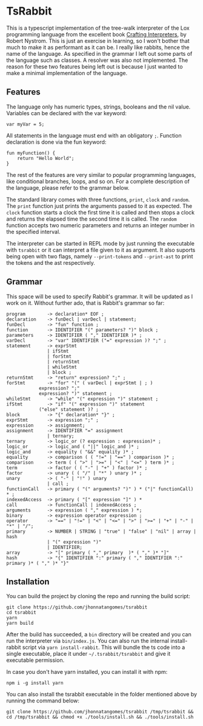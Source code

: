 # TsRabbit

This is a typescript implementation of the tree-walk interpreter of the Lox programming language from the excellent book [Crafting Interpreters], by Robert Nystrom. This is just an exercise in learning, so I won't bother that much to make it as performant as it can be. I really like rabbits, hence the name of the language. As specified in the grammar I left out some parts of the language such as classes. A resolver was also not implemented. The reason for these two features being left out is because I just wanted to make a minimal implementation of the language.

[crafting interpreters]: https://craftinginterpreters.com/

## Features

The language only has numeric types, strings, booleans and the nil value. Variables can be declared with the var keyword:

```
var myVar = 5;
```

All statements in the language must end with an obligatory `;`. Function declaration is done via the fun keyword:

```
fun myFunction() {
    return "Hello World";
}
```

The rest of the features are very similar to popular programming languages, like conditional branches, loops, and so on. For a complete description of the language, please refer to the grammar below.

The standard library comes with three functions, `print`, `clock` and `random`. The `print` function just prints the arguments passed to it as expected. The `clock` function starts a clock the first time it is called and then stops a clock and returns the elapsed time the second time it is called. The `random` function accepts two numeric parameters and returns an integer number in the specified interval.

The interpreter can be started in REPL mode by just running the executable with `tsrabbit` or it can interpret a file given to it as argument. It also suports being open with two flags, namely `--print-tokens` and `--print-ast` to print the tokens and the ast respectively.

## Grammar

This space will be used to specify Rabbit's grammar. It will be updated as I work on it. Without further ado, that is Rabbit's grammar so far:

```
program        -> declaration* EOF ;
declaration    -> funDecl | varDecl | statement;
funDecl        -> "fun" function ;
function       -> IDENTIFIER "(" parameters? ")" block ;
parameters     -> IDENTIFIER ( "," IDENTIFIER )* ;
varDecl        -> "var" IDENTIFIER ("=" expression )? ";" ;
statement      -> exprStmt
               | ifStmt
               | forStmt
               | returnStmt
               | whileStmt
               | block ;
returnStmt     -> "return" expression? ";" ;
forStmt        -> "for" "(" ( varDecl | exprStmt | ; )
            expression? ";"
            expression? ")" statement ;
whileStmt      -> "while" "(" expression ")" statement ;
ifStmt         -> "if" "(" expression ")" statement
            ("else" statement )? ;
block          -> "{" declaration* "}" ;
exprStmt       -> expression ";" ;
expression     -> assignment;
assignment     -> IDENTIFIER "=" assignment
               | ternary;
ternary        -> logic_or (? expression : expression)* ;
logic_or       -> logic_and ( "||" logic_and )* ;
logic_and      -> equality ( "&&" equality )* ;
equality       -> comparison ( ( "!=" | "==" ) comparison )* ;
comparison     -> term ( ( ">" | ">=" | "<" | "<=" ) term )* ;
term           -> factor ( ( "-" | "+" ) factor )* ;
factor         -> unary ( ( "/" | "*" ) unary )* ;
unary          -> ( "-" | "!" ) unary
               | call ;
functionCall   -> primary ( "(" arguments? ")" ) * ("|" functionCall) * ;
indexedAccess  -> primary ( "[" expression "]" ) *
call           -> functionCall | indexedAccess ;
arguments      -> expression ( "," expression ) *;
binary         -> expression operator expression ;
operator       -> "==" | "!=" | "<" | "<=" | ">" | ">=" | "+" | "-" | "*" | "/";
primary        -> NUMBER | STRING | "true" | "false" | "nil" | array | hash
               | "(" expression ")"
               | IDENTIFIER;
array          -> "[" primary ( "," primary  )* ( "," )* "]"
hash           -> "{" IDENTIFIER ":" primary ( "," IDENTIFIER ":" primary )* ( "," )* "}"
```

## Installation

You can build the project by cloning the repo and running the build script:

```
git clone https://github.com/jhonnatangomes/tsrabbit
cd tsrabbit
yarn
yarn build
```

After the build has succeeded, a `bin` directory will be created and you can run the interpreter via `bin/index.js`. You can also run the internal install-rabbit script via `yarn install-rabbit`. This will bundle the ts code into a single executable, place it under `~/.tsrabbit/tsrabbit` and give it executable permission.

In case you don't have yarn installed, you can install it with npm:

```
npm i -g install yarn
```

You can also install the tsrabbit executable in the folder mentioned above by running the command below:

```
git clone https://github.com/jhonnatangomes/tsrabbit /tmp/tsrabbit && cd /tmp/tsrabbit && chmod +x ./tools/install.sh && ./tools/install.sh
```
